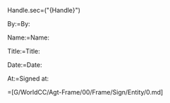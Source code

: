 Handle.sec=("{Handle}")

By:=By:

Name:=Name:

Title:=Title:

Date:=Date:

At:=Signed at:

=[G/WorldCC/Agt-Frame/00/Frame/Sign/Entity/0.md]
